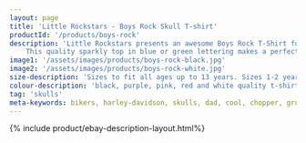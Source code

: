 ```yaml
---
layout: page
title: 'Little Rockstars - Boys Rock Skull T-shirt'
productId: '/products/boys-rock'
description: 'Little Rockstars presents an awesome Boys Rock T-Shirt for music fans everywhere.
    This quality sparkly top in blue or green lettering makes a perfect boys birthday gift or present for any little guitarist, music fan or little rock star.'
image1: '/assets/images/products/boys-rock-black.jpg'
image2: '/assets/images/products/boys-rock-white.jpg'
size-description: 'Sizes to fit all ages up to 13 years. Sizes 1-2 years , 3-4 years, 5-6 years, 7-8 years, 9-11 years, 12-13 years.'
colour-description: 'black, purple, pink, red and white quality t-shirt and with glitter lettering.'
tag: 'skulls'
meta-keywords: bikers, harley-davidson, skulls, dad, cool, chopper, grumpy-old-man, skull, lucky, outlaw,motorcycle, rider, pirate, skull-and-cross-bones
---
```


{% include product/ebay-description-layout.html%}